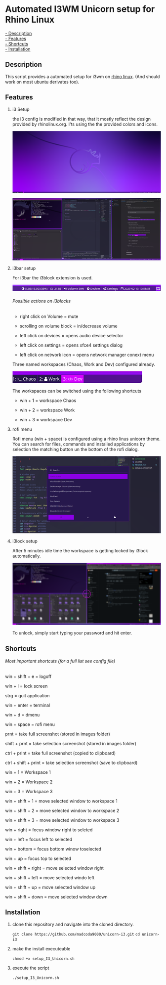 # Automated I3WM Unicorn setup for Rhino Linux

[- Description](#Description)\
[- Features](#Features)\
[- Shortcuts](#Shortcuts)\
[- Installation](#Installation)

## Description

This script provides a automated setup for i3wm on [rhino linux](https://rhinolinux.org/). (And should work on most ubuntu derivates too).

## Features

1. i3 Setup
   
   the i3 config is modified in that way, that it mostly reflect the design provided by rhinolinux.org. I'ts using the the provided colors and icons.
   
   ![](screenshots/blank_desktop.png)
   
   ![](screenshots/desktop.png)
   
   
   

2. i3bar setup
   
   For i3bar the i3block extension is used.
   
   ![](screenshots/i3bar_blocks.png)
   
   
   ###### Possible actions on i3blocks
   
   - right click on Volume = mute
   
   - scrolling on volume block = in/decrease volume
   
   - left click on devices = opens audio device selector
   
   - left click on settings = opens xfce4 settings dialog
   
   - left click on network icon = opens network manager conext menu
   
   
   Three named workspaces (Chaos, Work and Dev) configured already.
   
   ![](screenshots/i3bar_workspaces.png)
   
   The workspaces can be switched using the following shortcuts
   
   
   - win + 1 = workspace Chaos
   
   - win + 2 = workspace Work
   
   - win + 3 = workspace Dev

3. rofi menu
   
   Rofi menu (win + space) is configured using a rhino linus unicorn theme. You can search for files, commands and installed applications by selection the matching button un the bottom of the rofi dialog.
   
   ![](screenshots/rofi.png)
   
   

4. i3lock setup
   
   After 5 minutes idle time the workspace is getting locked by i3lock automatically.
   
   ![](screenshots/s_LockScreen.png)
   
   To unlock, simply start typing your password and hit enter.

## Shortcuts

###### Most important shortcuts (for a full list see config file)

win + shift + e = logoff

win + l = lock screen

strg = quit application

win + enter = terminal

win + d = dmenu

win + space = rofi menu

prnt = take full screenshot (stored in images folder)

shift + prnt = take selection screenshot (stored in images folder)

ctrl + print = take full screenshot (copied to clipboard)

ctrl + shift + print = take selection screenshot (save to clipboard)

win + 1 = Workspace 1

win + 2 = Workspace 2

win + 3 = Workspace 3

win + shift + 1 = move selected window to workspace 1

win + shift + 2 = move selected window to workspace 2

win + shift + 3 = move selected window to workspace 3

win + right = focus window right to selcted

win + left = focus left to selected

win + bottom = focus bottom winow toselected

win + up = focus top to selected

win + shift + right = move selected window right

win + shift + left = move selected windo left

win + shift + up = move selected window up

win + shift + down = move selected window down

## Installation

1. clone this repository and navigate into the cloned directory.
   
   `git clone https://github.com/madcoda9000/unicorn-i3.git`
   `cd unicorn-i3`

2.  make the install executeable
    
    `chmod +x setup_I3_Unicorn.sh`
    

3. execute the script
   
   `./setup_I3_Unicorn.sh`
